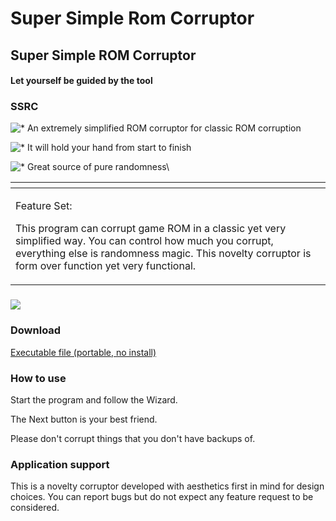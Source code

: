 # Super Simple Rom Corruptor

## Super Simple ROM Corruptor

#### Let yourself be guided by the tool

### SSRC

![\*](https://redscientist.com/Content/images/image002.gif)   An extremely simplified ROM corruptor for classic ROM corruption

![\*](https://redscientist.com/Content/images/image002.gif)   It will hold your hand from start to finish

![\*](https://redscientist.com/Content/images/image002.gif)   Great source of pure randomness\


<table data-header-hidden><thead><tr><th valign="top"></th></tr></thead><tbody><tr><td valign="top"><p>Feature Set:</p><p>This program can corrupt game ROM in a classic yet very simplified way. You can control how much you corrupt, everything else is randomness magic. This novelty corruptor is form over function yet very functional.</p></td></tr></tbody></table>

### &#x20; <a href="#work_information" id="work_information"></a>

![](https://redscientist.com/Content/images/ssrc.png)

### Download

[Executable file (portable, no install)](https://optionalfun.redscientist.com/software/ssrc/SSRC.exe)

### &#x20;How to use

Start the program and follow the Wizard.

The Next button is your best friend.

Please don't corrupt things that you don't have backups of.



### Application support

This is a novelty corruptor developed with aesthetics first in mind for design choices. You can report bugs but do not expect any feature request to be considered.
